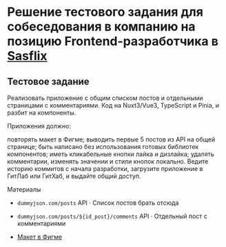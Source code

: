 # Решение тестового задания для собеседования в компанию на позицию Frontend-разработчика в [Sasflix](https://sasflix.ru/)

## Тестовое задание
Реализовать приложение с общим списком постов и отдельными страницами с комментариями. Код на Nuxt3/Vue3, TypeScript и Pinia, и разбит на компоненты.

Приложения должно:

повторять макет в Фигме;
выводить первые 5 постов из API на общей странице;
быть написано без использования готовых библиотек компонентов;
иметь кликабельные кнопки лайка и дизлайка;
удалять комментарии, изменять значении и стили кнопок локально.
Ведите историю коммитов с начала разработки, загрузите приложение в ГитЛаб или ГитХаб, и выдайте общий доступ.

Материалы
- `dummyjson.com/posts`
API · Список постов брать отсюда

- `dummyjson.com/posts/${id_post}/comments`
API · Отдельный пост с комментариями
- [Макет в Фигме](https://www.figma.com/design/mHrFr0RC8pJ1pzRcXp95Oy/sasflix-interview-template?m=auto&t=XsZbseKUkpkm4NBS-1)
